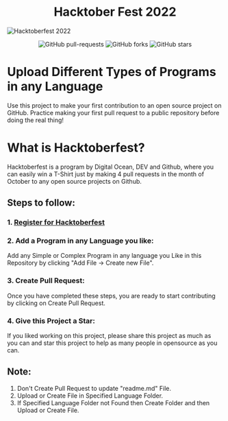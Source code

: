 # <center> Hacktober Fest 2022 </center>

![Hacktoberfest 2022](hacktoberfest2022.png)

<p align="center">
   <img alt="GitHub pull-requests" src="https://img.shields.io/github/issues-pr/MohmedIkram/hacktoberfest2021"></a>
   <img alt="GitHub forks" src="https://img.shields.io/github/forks/MohmedIkram/Hacktoberfest2021"></a>
   <img alt="GitHub stars" src="https://img.shields.io/github/stars/MohmedIkram/Hacktoberfest2021"></a>
</p>

# Upload Different Types of Programs in any Language

Use this project to make your first contribution to an open source project on GitHub. Practice making your first pull request to a public repository before doing the real thing!

# What is Hacktoberfest?

Hacktoberfest is a program by Digital Ocean, DEV and Github, where you can easily win a T-Shirt just by making 4 pull requests in the month of October to any open source projects on Github.

## Steps to follow:

### 1. [Register for Hacktoberfest](https://hacktoberfest.com)

### 2. Add a Program in any Language you like:

Add any Simple or Complex Program in any language you Like in this Repository by clicking "Add File -> Create new File".

### 3. Create Pull Request:

Once you have completed these steps, you are ready to start contributing by clicking on Create Pull Request.

### 4. Give this Project a Star:

If you liked working on this project, please share this project as much as you can and star this project to help as many people in opensource as you can.

## Note:

1. Don't Create Pull Request to update "readme.md" File.
2. Upload or Create File in Specified Language Folder.
3. If Specified Language Folder not Found then Create Folder and then Upload or Create File.
